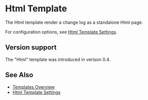 # Html Template

The Html template render a change log as a standalone Html page.

For configuration options, see [Html Template Settings](../configuration/settings/html-template.md).


## Version support

The "Html" template was introduced in verison 0.4.

## See Also
 
- [Templates Overview](./README.md)
- [Html Template Settings](../configuration/settings/html-template.md)
